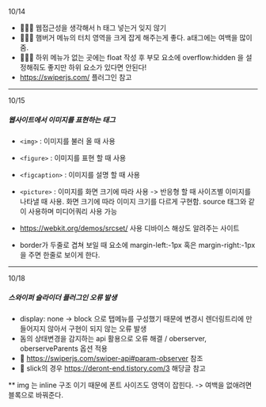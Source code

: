 10/14

-   👩🏻‍💻 웹접근성을 생각해서 h 태그 넣는거 잊지 않기
-   👩🏻‍💻 햄버거 메뉴의 터치 영역을 크게 잡게 해주는게 좋다. a태그에는 여백을 많이 줌.
-   👩🏻‍💻 하위 메뉴가 없는 곳에는 float 작성 후 부모 요소에 overflow:hidden 을 설정해줘도 좋지만 하위 요소가 있다면 안된다!
-   https://swiperjs.com/ 플러그인 참고

---

10/15

##### 웹사이트에서 이미지를 표현하는 태그

-   `<img>` : 이미지를 불러 올 때 사용
-   `<figure>` : 이미지를 표현 할 때 사용
-   `<figcaption>` : 이미지를 설명 할 때 사용
-   `<picture>` : 이미지를 화면 크기에 따라 사용 -> 반응형 할 때 사이즈별 이미지를 나타낼 때 사용. 화면 크기에 따라 이미지 크기를 다르게 구현함. source 태그와 같이 사용하며 미디어쿼리 사용 가능

-   https://webkit.org/demos/srcset/ 사용 디바이스 해상도 알려주는 사이트
-   border가 두줄로 겹쳐 보일 때 요소에 margin-left:-1px 혹은 margin-right:-1px 을 주면 한줄로 보이게 한다.

---

10/18

##### 스와이퍼 슬라이더 플러그인 오류 발생

-   display: none -> block 으로 탭메뉴를 구성했기 때문에 변경시 렌더링트리에 만들어지지 않아서 구현이 되지 않는 오류 발생
-   돔의 상태변경을 감지하는 api 활용으로 오류 해결 / oberserver, oberserveParents 옵션 적용
-   🔑 https://swiperjs.com/swiper-api#param-observer 참조
-   🔑 slick의 경우 https://deront-end.tistory.com/3 해당글 참고

\*\* img 는 inline 구조 이기 때문에 폰트 사이즈도 영역이 잡힌다. -> 여백을 없애려면 블록으로 바꿔준다.
